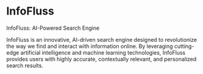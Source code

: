 # InfoFluss

InfoFluss: AI-Powered Search Engine

InfoFluss is an innovative, AI-driven search engine designed to revolutionize the way we find and interact with information online. By leveraging cutting-edge artificial intelligence and machine learning technologies, InfoFluss provides users with highly accurate, contextually relevant, and personalized search results.
